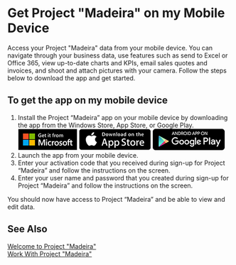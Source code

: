 <properties
	pageTitle="Get Project “Madeira” on my Mobile Device | Project “Madeira”"
    description="Get the app for your mobile device." 
	services="" 
	documentationCenter="Madeira"
	authors="edupont"/>
    
# Get Project "Madeira" on my Mobile Device 
Access your Project "Madeira" data from your mobile device. You can navigate through your business data, use features such as send to Excel or Office 365, view up-to-date charts and KPIs, email sales quotes and invoices, and shoot and attach pictures with your camera. Follow the steps below to download the app and get started.

## To get the app on my mobile device
1. Install the Project “Madeira” app on your mobile device by downloading the app from the Windows Store, App Store, or Google Play.  
[![Windows Store](./media/install-mobile-app/windowsstore.png)](http://go.microsoft.com/fwlink/?LinkId=734848)
[![App Store](./media//install-mobile-app/appstore.png)](http://go.microsoft.com/fwlink/?LinkId=734847) [![Google Play](./media//install-mobile-app/googleplay.png)](http://go.microsoft.com/fwlink/?LinkId=734849)  
2. Launch the app from your mobile device.
3. Enter your activation code that you received during sign-up for Project “Madeira” and follow the instructions on the screen.
4. Enter your user name and password that you created during sign-up for Project “Madeira” and follow the instructions on the screen.

You should now have access to Project “Madeira” and be able to view and edit data. 
  
## See Also
[Welcome to Project "Madeira"](madeira-get-started.md)  
[Work With Project "Madeira"](ui-work-product.md)  


